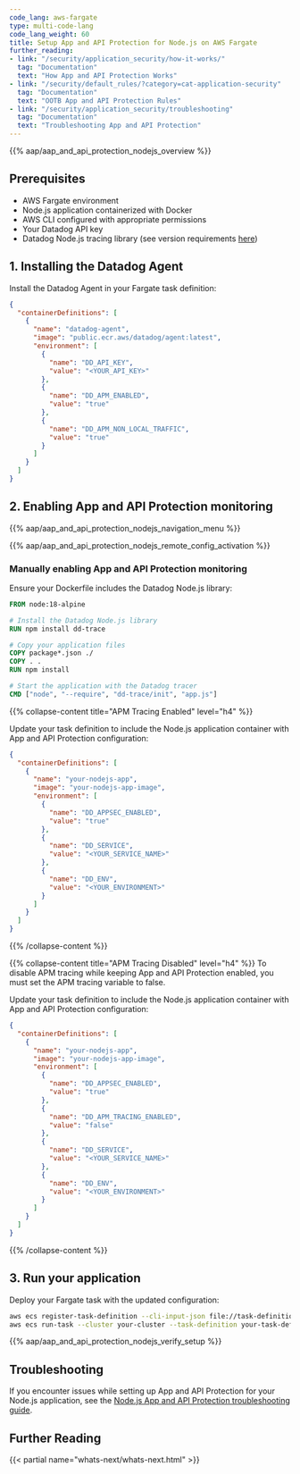 ```yaml
---
code_lang: aws-fargate
type: multi-code-lang
code_lang_weight: 60
title: Setup App and API Protection for Node.js on AWS Fargate
further_reading:
- link: "/security/application_security/how-it-works/"
  tag: "Documentation"
  text: "How App and API Protection Works"
- link: "/security/default_rules/?category=cat-application-security"
  tag: "Documentation"
  text: "OOTB App and API Protection Rules"
- link: "/security/application_security/troubleshooting"
  tag: "Documentation"
  text: "Troubleshooting App and API Protection"
---
```


{{% aap/aap_and_api_protection_nodejs_overview %}}

## Prerequisites

- AWS Fargate environment
- Node.js application containerized with Docker
- AWS CLI configured with appropriate permissions
- Your Datadog API key
- Datadog Node.js tracing library (see version requirements [here][1])

## 1. Installing the Datadog Agent

Install the Datadog Agent in your Fargate task definition:

```json
{
  "containerDefinitions": [
    {
      "name": "datadog-agent",
      "image": "public.ecr.aws/datadog/agent:latest",
      "environment": [
        {
          "name": "DD_API_KEY",
          "value": "<YOUR_API_KEY>"
        },
        {
          "name": "DD_APM_ENABLED",
          "value": "true"
        },
        {
          "name": "DD_APM_NON_LOCAL_TRAFFIC",
          "value": "true"
        }
      ]
    }
  ]
}
```

## 2. Enabling App and API Protection monitoring

{{% aap/aap_and_api_protection_nodejs_navigation_menu %}}

{{% aap/aap_and_api_protection_nodejs_remote_config_activation %}}

### Manually enabling App and API Protection monitoring

Ensure your Dockerfile includes the Datadog Node.js library:

```dockerfile
FROM node:18-alpine

# Install the Datadog Node.js library
RUN npm install dd-trace

# Copy your application files
COPY package*.json ./
COPY . .
RUN npm install

# Start the application with the Datadog tracer
CMD ["node", "--require", "dd-trace/init", "app.js"]
```

{{% collapse-content title="APM Tracing Enabled" level="h4" %}}

Update your task definition to include the Node.js application container with App and API Protection configuration:

```json
{
  "containerDefinitions": [
    {
      "name": "your-nodejs-app",
      "image": "your-nodejs-app-image",
      "environment": [
        {
          "name": "DD_APPSEC_ENABLED",
          "value": "true"
        },
        {
          "name": "DD_SERVICE",
          "value": "<YOUR_SERVICE_NAME>"
        },
        {
          "name": "DD_ENV",
          "value": "<YOUR_ENVIRONMENT>"
        }
      ]
    }
  ]
}
```

{{% /collapse-content %}}

{{% collapse-content title="APM Tracing Disabled" level="h4" %}}
To disable APM tracing while keeping App and API Protection enabled, you must set the APM tracing variable to false.

Update your task definition to include the Node.js application container with App and API Protection configuration:

```json
{
  "containerDefinitions": [
    {
      "name": "your-nodejs-app",
      "image": "your-nodejs-app-image",
      "environment": [
        {
          "name": "DD_APPSEC_ENABLED",
          "value": "true"
        },
        {
          "name": "DD_APM_TRACING_ENABLED",
          "value": "false"
        },
        {
          "name": "DD_SERVICE",
          "value": "<YOUR_SERVICE_NAME>"
        },
        {
          "name": "DD_ENV",
          "value": "<YOUR_ENVIRONMENT>"
        }
      ]
    }
  ]
}
```

{{% /collapse-content %}}

## 3. Run your application

Deploy your Fargate task with the updated configuration:

```bash
aws ecs register-task-definition --cli-input-json file://task-definition.json
aws ecs run-task --cluster your-cluster --task-definition your-task-definition
```

{{% aap/aap_and_api_protection_nodejs_verify_setup %}}

## Troubleshooting

If you encounter issues while setting up App and API Protection for your Node.js application, see the [Node.js App and API Protection troubleshooting guide][2].

## Further Reading

{{< partial name="whats-next/whats-next.html" >}}

[1]: /security/application_security/setup/nodejs/compatibility
[2]: /security/application_security/setup/nodejs/troubleshooting
